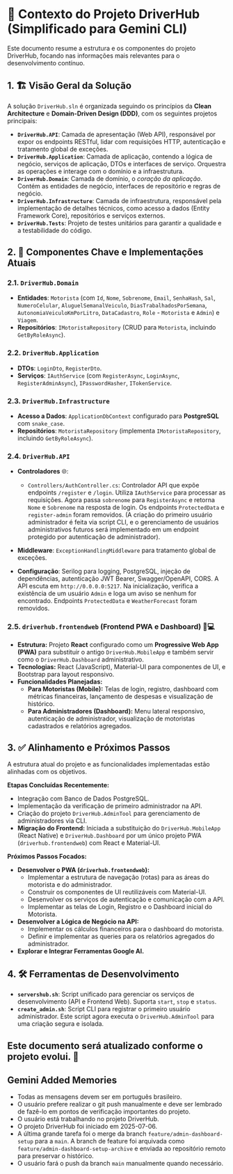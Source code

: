 # 🚀 Contexto do Projeto DriverHub (Simplificado para Gemini CLI)

Este documento resume a estrutura e os componentes do projeto DriverHub, focando nas informações mais relevantes para o desenvolvimento contínuo.

## 1. 🏗️ Visão Geral da Solução

A solução `DriverHub.sln` é organizada seguindo os princípios da **Clean Architecture** e **Domain-Driven Design (DDD)**, com os seguintes projetos principais:

*   **`DriverHub.API`**: Camada de apresentação (Web API), responsável por expor os endpoints RESTful, lidar com requisições HTTP, autenticação e tratamento global de exceções.
*   **`DriverHub.Application`**: Camada de aplicação, contendo a lógica de negócio, serviços de aplicação, DTOs e interfaces de serviço. Orquestra as operações e interage com o domínio e a infraestrutura.
*   **`DriverHub.Domain`**: Camada de domínio, o *coração da aplicação*. Contém as entidades de negócio, interfaces de repositório e regras de negócio.
*   **`DriverHub.Infrastructure`**: Camada de infraestrutura, responsável pela implementação de detalhes técnicos, como acesso a dados (Entity Framework Core), repositórios e serviços externos.
*   **`DriverHub.Tests`**: Projeto de testes unitários para garantir a qualidade e a testabilidade do código.

## 2. 🧩 Componentes Chave e Implementações Atuais

### 2.1. `DriverHub.Domain`

*   **Entidades**: `Motorista` (com `Id`, `Nome`, `Sobrenome`, `Email`, `SenhaHash`, `Sal`, `NumeroCelular`, `AluguelSemanalVeiculo`, `DiasTrabalhadosPorSemana`, `AutonomiaVeiculoKmPorLitro`, `DataCadastro`, `Role` - `Motorista` e `Admin`) e `Viagem`.
*   **Repositórios**: `IMotoristaRepository` (CRUD para `Motorista`, incluindo `GetByRoleAsync`).

### 2.2. `DriverHub.Application`

*   **DTOs**: `LoginDto`, `RegisterDto`.
*   **Serviços**: `IAuthService` (com `RegisterAsync`, `LoginAsync`, `RegisterAdminAsync`), `IPasswordHasher`, `ITokenService`.

### 2.3. `DriverHub.Infrastructure`

*   **Acesso a Dados**: `ApplicationDbContext` configurado para **PostgreSQL** com `snake_case`.
*   **Repositórios**: `MotoristaRepository` (implementa `IMotoristaRepository`, incluindo `GetByRoleAsync`).

### 2.4. `DriverHub.API`

*   **Controladores** 🌐:
    *   `Controllers/AuthController.cs`: Controlador API que expõe endpoints `/register` e `/login`. Utiliza `IAuthService` para processar as requisições. Agora passa `sobrenome` para `RegisterAsync` e retorna `Nome` e `Sobrenome` na resposta de login. Os endpoints `ProtectedData` e `register-admin` foram removidos. (A criação do primeiro usuário administrador é feita via script CLI, e o gerenciamento de usuários administrativos futuros será implementado em um endpoint protegido por autenticação de administrador).

*   **Middleware**: `ExceptionHandlingMiddleware` para tratamento global de exceções.
*   **Configuração**: Serilog para logging, PostgreSQL, injeção de dependências, autenticação JWT Bearer, Swagger/OpenAPI, CORS. A API escuta em `http://0.0.0.0:5217`. Na inicialização, verifica a existência de um usuário `Admin` e loga um aviso se nenhum for encontrado. Endpoints `ProtectedData` e `WeatherForecast` foram removidos.

### 2.5. `driverhub.frontendweb` (Frontend PWA e Dashboard) 📱💻

*   **Estrutura:** Projeto **React** configurado como um **Progressive Web App (PWA)** para substituir o antigo `DriverHub.MobileApp` e também servir como o `DriverHub.Dashboard` administrativo.
*   **Tecnologias:** React (JavaScript), Material-UI para componentes de UI, e Bootstrap para layout responsivo.
*   **Funcionalidades Planejadas:**
    *   **Para Motoristas (Mobile):** Telas de login, registro, dashboard com métricas financeiras, lançamento de despesas e visualização de histórico.
    *   **Para Administradores (Dashboard):** Menu lateral responsivo, autenticação de administrador, visualização de motoristas cadastrados e relatórios agregados.

## 3. ✅ Alinhamento e Próximos Passos

A estrutura atual do projeto e as funcionalidades implementadas estão alinhadas com os objetivos.

**Etapas Concluídas Recentemente:**
*   Integração com Banco de Dados PostgreSQL.
*   Implementação da verificação de primeiro administrador na API.
*   Criação do projeto `DriverHub.AdminTool` para gerenciamento de administradores via CLI.
*   **Migração do Frontend:** Iniciada a substituição do `DriverHub.MobileApp` (React Native) e `DriverHub.Dashboard` por um único projeto PWA (`driverhub.frontendweb`) com React e Material-UI.

**Próximos Passos Focados:**
*   **Desenvolver o PWA (`driverhub.frontendweb`):**
    *   Implementar a estrutura de navegação (rotas) para as áreas do motorista e do administrador.
    *   Construir os componentes de UI reutilizáveis com Material-UI.
    *   Desenvolver os serviços de autenticação e comunicação com a API.
    *   Implementar as telas de Login, Registro e o Dashboard inicial do Motorista.
*   **Desenvolver a Lógica de Negócio na API:**
    *   Implementar os cálculos financeiros para o dashboard do motorista.
    *   Definir e implementar as queries para os relatórios agregados do administrador.
*   **Explorar e Integrar Ferramentas Google AI.**

## 4. 🛠️ Ferramentas de Desenvolvimento

*   **`servershub.sh`**: Script unificado para gerenciar os serviços de desenvolvimento (API e Frontend Web). Suporta `start`, `stop` e `status`.
*   **`create_admin.sh`**: Script CLI para registrar o primeiro usuário administrador. Este script agora executa o `DriverHub.AdminTool` para uma criação segura e isolada.

Este documento será atualizado conforme o projeto evolui. 🔄
---
## Gemini Added Memories
- Todas as mensagens devem ser em português brasileiro.
- O usuário prefere realizar o git push manualmente e deve ser lembrado de fazê-lo em pontos de verificação importantes do projeto.
- O usuário está trabalhando no projeto DriverHub.
- O projeto DriverHub foi iniciado em 2025-07-06.
- A última grande tarefa foi o merge da branch `feature/admin-dashboard-setup` para a `main`. A branch de feature foi arquivada como `feature/admin-dashboard-setup-archive` e enviada ao repositório remoto para preservar o histórico.
- O usuário fará o push da branch `main` manualmente quando necessário.
